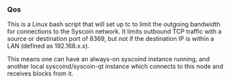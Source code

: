 ### Qos ###

This is a Linux bash script that will set up tc to limit the outgoing bandwidth for connections to the Syscoin network. It limits outbound TCP traffic with a source or destination port of 8369, but not if the destination IP is within a LAN (defined as 192.168.x.x).

This means one can have an always-on syscoind instance running, and another local syscoind/syscoin-qt instance which connects to this node and receives blocks from it.

